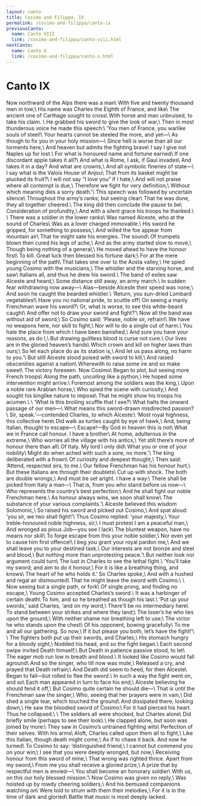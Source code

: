 ```yaml
---
layout: canto
title: Cosimo and Filippa, IX
permalink: /cosimo-and-filippa/canto-ix
previousCanto:
  name: Canto VIII
  link: /cosimo-and-filippa/canto-viii.html
nextCanto:
  name: Canto X
  link: /cosimo-and-filippa/canto-x.html
---
```


# Canto IX
Now northward of the Alps there was a man\\
With five and twenty thousand men in tow;\\
His name was Charles the Eighth of France, and like\\
The ancient one of Carthage sought to cross\\
With horse and man unbruised, to take his claim. \\
He grabbed his sword to give the look of war,\\
Then in most thunderous voice he made this speech:\\
‘You men of France, you warlike souls of steel!\\
Your hearts cannot be steeled the more, and yet—\\
As though to fix you in your holy mission—\\
Since hell is worse than all our torments here,\\
And heaven but admits the fighting brave\\
I say I give not Naples up for lost.\\
For what is honoured name and fortune earned\\
If one discordant apple takes it all?\\
And what is Rome, I ask, if Gaul invades\\
And takes it in a day? And what are crowns,\\
And all symbolic fineries of state—\\
I say what is the Valois House of Anjou\\
That from its basket might be plucked its fruit?\\
I will not say “I love you” if I hate,\\
And will not praise where all contempt is due,\\
Therefore we fight for very definition,\\
Without which meaning dies a sorry death.’\\
This speech was followed by uncertain silence\\
Throughout the army’s ranks; but seeing clear\\
That he was done, they all together cheered.\\
The king did then conclude the pause to be\\
Consideration of profundity,\\
And with a silent grace his troops he thanked.\\
\\
There was a soldier in the lower ranks\\
Was named Alceste, who at the sound of Charles\\
Was as a lover charged immovable.\\
His sword he gripped, for something to possess,\\
And willed the foe appear from mountain air\\
That he might sate his energies. The sound\\
Of trumpets blown then cured his legs of ache,\\
And as the army started slow to move,\\
Though being nothing of a general,\\
He moved ahead to have the honour first\\
To kill. Great luck then blessed his fortune dark;\\
For at the mere beginning of the path\\
That takes one over to the Aosta valley,\\
He spied young Cosimo with the musicians,\\
The whistler and the starving horse, and saw\\
Italians all, and thus he drew his sword.\\
The band of exiles saw Alceste and heard,\\
Some distance still away, an army march.\\
In sudden fear withdrawing now away—\\
Alas—beside Alceste their speed was none,\\
And soon he caught the bearded whistler.\\
‘Return, you sun-dried Lombard vegetables!\\
Have you no national pride, to scuttle off\\
On seeing a manly Frenchman wave his sword?\\
Or, what is worse, to see this white-beard caught\\
And offer not to draw your sword and fight?’\\
Now all the band was without aid of sword,\\
So Cosimo said: ‘Please, noble sir, refrain!\\
We have no weapons here, nor skill to fight,\\
Nor will to do a single cut of harm.\\
You hate the place from which I have been banished,\\
And sure you have your reasons, as do I,\\
But drawing guiltless blood is curse not cure.\\
Our lives are in the gloried heaven’s hands\\
Which crown and kill on higher laws than ours;\\
So let each place do as its station is,\\
And let us pass along, no harm to you.’\\
But still Alceste stood poised with sword to kill,\\
And raised obscenities against a nation\\
Wherewith to raise some ire and so make sweet\\
The victory foreseen. Now Cosimo\\
Began to plot, but seeing more French troops\\
Along the path, uncoiling like a python,\\
He hoped some intervention might arrive.\\
Foremost among the soldiers was the king,\\
Upon a noble rare Arabian horse,\\
Who spied the scene with curiosity,\\
And sought his kinglike nature to impose\\
That he might show his troops his acumen.\\
\\
‘What is this broiling scuffle that I see?\\
What halts the onward passage of our men—\\
What means this sword-drawn misdirected passion?\\
Sir, speak.’—contended Charles, to which Alceste:\\
‘Most royal highness, this collective here\\
Did walk as turtles caught by eye of hawk,\\
And, being Italian, thought to escape—\\
Escape!—By God in heaven this is not\\
What we in France call honour. I have a brother\\
At home, adulterous in the extreme,\\
Who worries all the village with his antics,\\
Yet still there’s more of honour there than all\\
Of Italy. My lord I only did\\
What you or one of your nobility\\
Might do when ached with such a sore, no more.’\\
The king deliberated with a frown\\
Of curiosity and deepest thought,\\
Then said: ‘Attend, respected sirs, to me.\\
Our fellow Frenchman has his honour hurt,\\
But these Italians are through their doublets\\
Cut up with shock. The both are double wrongs,\\
And must be set aright. I have a way:\\
There shall be picked from Italy a man—\\
That is, from you who stand before us now—\\
Who represents the country’s best perfection;\\
And he shall fight our noble Frenchman here.\\
As honour always wins, we soon shall know\\
The substance of your various complaints.’\\
Alceste believed this wisdom Solomonic,\\
So raised his sword and picked out Cosimo,\\
And spat aloud: ‘you sir, we two shall fight!’\\
Thus Cosimo replied: ‘your majesty,\\
Your treble-honoured noble highness, sir,\\
I must protest I am a peaceful man,\\
And wronged as pious Job—you see I lack\\
The bluntest weapon, have no means nor skill\\
To forge escape from this your noble soldier,\\
Nor even yet to cause him first offence!\\
I beg you grant your royal pardon me,\\
And we shall leave you to your destined task.\\
Our interests are not bronze and steel and blood,\\
But nothing more than unprotesting peace.’\\
But neither look nor argument could turn\\
The lust in Charles to see the lethal fight.\\
‘You’ll take my sword; and aim to do it honour,\\
For it is like a breathing thing, and knows\\
The heart of he who holds it.’ So Charles spoke,\\
And with a hushed and regal air dismounted\\
That he might leave the sword with Cosimo.\\
\\
Now seeing but a single path, or fork\\
Of single prong, and finding no escape,\\
Young Cosimo accepted Charles’s sword.\\
It was a harbinger of certain death\\
To him, and so he breathed as though his last.\\
‘Put up your swords,’ said Charles, ‘and on my word,\\
There’ll be no intermediary here\\
To stand between your strikes and where they land;\\
The loser’s he who lies upon the ground,\\
With neither shame nor breathing left to use;\\
The victor he who stands upon the chest\\
Of his opponent, bowing gracefully\\
To me and all our gathering. So now,\\
If it but please you both, let’s have the fight!’\\
\\
The fighters both put up their swords, and Charles,\\
His stomach hungry for a bloody sight,\\
Nodded his head, and so the fight began.\\
Each second swipe invited Death himself;\\
But Death in patience passive stood, to let\\
The eager mob run low in breath and blood.\\
It looked like Cosimo would fall aground\\
And so the singer, who till now was mute,\\
Released a cry, and prayed that Death refrain;\\
And Death did seem to heed, for then Alceste\\
Began to fall—but rolled to flee the sword.\\
In such a way the fight went on, and so\\
Each man appeared in turn to face his end,\\
Alceste believing he should fend it off,\\
But Cosimo quite certain he should die—\\
That is until the Frenchman saw the singer,\\
Who, seeing that her prayers were in vain,\\
Did shed a single tear, which touched the ground\\
And dissipated there; looking down,\\
He saw the bloodied sword of Cosimo:\\
For it had pierced his heart. Thus he collapsed.\\
\\
The soldiers all were shocked, but Charles alone\\
Did briefly smile (perhaps to see their look).\\
He clapped alone, but soon was joined by more:\\
They saw in Cosimo’s untrained fighting wits\\
Perfection of their selves. With his arms\\
Aloft, Charles called upon them all to fight,\\
Like this Italian, though death might come,\\
As if to chase it back. And now he turned\\
To Cosimo to say: ‘distinguished friend,\\
I cannot but commend you on your win;\\
I see that you were deeply wronged, but now,\\
Receiving honour from this sword of mine,\\
That wrong was righted thrice. Apart from my sword,\\
From me you shall receive a gloried prize,\\
A prize that by respectful men is envied—\\
You shall become an honorary soldier\\
With us, on this our holy blessed mission.’\\
Now Cosimo was given no reply,\\
Was hoisted up by rowdy cheering soldiers,\\
And his bemused companions watching on\\
Were told to strum with them their melodies,\\
For it is in the time of dark and gloried\\
Battle that music is most deeply lacked.